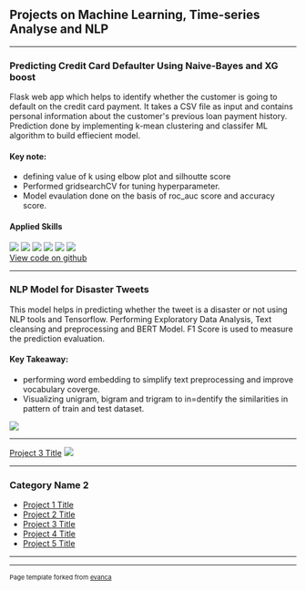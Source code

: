 ## Projects on Machine Learning, Time-series Analyse and NLP

---

### Predicting Credit Card Defaulter Using Naive-Bayes and XG boost

Flask web app which helps to identify whether the customer is going to default on the credit card payment. It takes a CSV file as input and contains personal information about the customer's previous loan payment history. Prediction done by implementing k-mean clustering and classifer ML algorithm to build effiecient model.
#### Key note:
* defining value of k using elbow plot and silhoutte score
* Performed gridsearchCV for tuning hyperparameter.
* Model evaulation done on the basis of roc_auc score and accuracy score.
#### Applied Skills
[![](https://img.shields.io/badge/Python-white?logo=Python)](#) [![](https://img.shields.io/badge/Jupyter-white?logo=Jupyter)](#) [![](https://img.shields.io/badge/Flask-white?logo=flask)](#) [![](https://img.shields.io/badge/Pandas-white?logo=Pandas)](#) [![](https://img.shields.io/badge/Numpy-white?logo=Numpy)](#) [![](https://img.shields.io/badge/matplotlib-seaborn-white)](#)    
[View code on github](https://github.com/harsiddh-11/creditcarddefaultermodel)


---


### NLP Model for Disaster Tweets

This model helps in predicting whether the tweet is a disaster or not using NLP tools and Tensorflow. Performing Exploratory Data Analysis,
Text cleansing and preprocessing and BERT Model. F1 Score is used to measure the prediction evaluation.
#### Key Takeaway:
* performing word embedding to simplify text preprocessing and improve vocabulary coverge.
* Visualizing unigram, bigram and trigram to in=dentify the similarities in pattern of train and test dataset.
<img src="images/dummy_thumbnail.jpg?raw=true"/>

---
[Project 3 Title](http://example.com/)
<img src="images/dummy_thumbnail.jpg?raw=true"/>

---

### Category Name 2

- [Project 1 Title](http://example.com/)
- [Project 2 Title](http://example.com/)
- [Project 3 Title](http://example.com/)
- [Project 4 Title](http://example.com/)
- [Project 5 Title](http://example.com/)

---




---
<p style="font-size:11px">Page template forked from <a href="https://github.com/evanca/quick-portfolio">evanca</a></p>
<!-- Remove above link if you don't want to attibute -->
